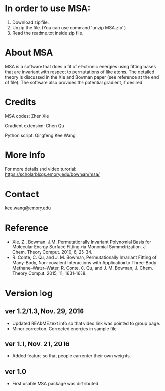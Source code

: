 # In order to use MSA:

1. Download zip file.
2. Unzip the file. (You can use command 'unzip MSA.zip' )
3. Read the readme.txt inside zip file.

# About MSA

MSA is a software that does a fit of electronic energies using fitting bases that are invariant with respect to permutations of like atoms. The detailed theory is discussed in the Xie and Bowman paper (see reference at the end of file). The software also provides the potential gradient, if desired.




# Credits
MSA codes: Zhen Xie

Gradient extension: Chen Qu

Python script: Qingfeng Kee Wang



# More Info

For more details and video turorial: https://scholarblogs.emory.edu/bowman/msa/

# Contact
kee.wang@emory.edu

# Reference
* Xie, Z., Bowman, J.M. Permutationally Invariant Polynomial Basis for Molecular Energy Surface Fitting via Monomial Symmetrization. J. Chem. Theory Comput. 2010, 6, 26-34.
*  R. Conte, C. Qu, and J. M. Bowman, Permutationally Invariant Fitting of Many-Body, Non-covalent Interactions with Application to Three-Body Methane–Water–Water, R. Conte, C. Qu, and J. M. Bowman, J. Chem. Theory Comput. 2015, 11, 1631-1638.


# Version log


## ver 1.2/1.3, Nov. 29, 2016

* Updated README.text info so that video link was pointed to group page.
* Minor correction. Corrected energies in sample file

## ver 1.1, Nov. 21, 2016

* Added feature so that people can enter their own weights.

## ver 1.0

* First usable MSA package was distributed.


